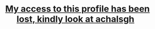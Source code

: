 <h1 align='center'>
<a href="https://www.github.com/achalsgh/">My access to this profile has been lost, kindly look at achalsgh</a>&nbsp;&nbsp;
</h1>
